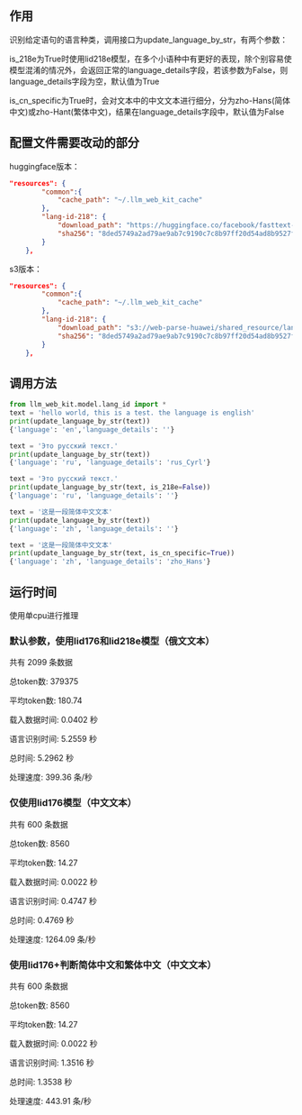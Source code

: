 ## 作用

识别给定语句的语言种类，调用接口为update_language_by_str，有两个参数：

is_218e为True时使用lid218e模型，在多个小语种中有更好的表现，除个别容易使模型混淆的情况外，会返回正常的language_details字段，若该参数为False，则language_details字段为空，默认值为True

is_cn_specific为True时，会对文本中的中文文本进行细分，分为zho-Hans(简体中文)或zho-Hant(繁体中文)，结果在language_details字段中，默认值为False

## 配置文件需要改动的部分

huggingface版本：

```json
"resources": {
        "common":{
            "cache_path": "~/.llm_web_kit_cache"
        },
        "lang-id-218": {
            "download_path": "https://huggingface.co/facebook/fasttext-language-identification/resolve/main/model.bin?download=true",
            "sha256": "8ded5749a2ad79ae9ab7c9190c7c8b97ff20d54ad8b9527ffa50107238fc7f6a"
        }
    },
```

s3版本：

```json
"resources": {
        "common":{
            "cache_path": "~/.llm_web_kit_cache"
        },
        "lang-id-218": {
            "download_path": "s3://web-parse-huawei/shared_resource/language/lid218e.bin",
            "sha256": "8ded5749a2ad79ae9ab7c9190c7c8b97ff20d54ad8b9527ffa50107238fc7f6a"
        }
    },
```

## 调用方法

```python
from llm_web_kit.model.lang_id import *
text = 'hello world, this is a test. the language is english'
print(update_language_by_str(text))
{'language': 'en','language_details': ''}

text = 'Это русский текст.'
print(update_language_by_str(text))
{'language': 'ru', 'language_details': 'rus_Cyrl'}

text = 'Это русский текст.'
print(update_language_by_str(text, is_218e=False))
{'language': 'ru', 'language_details': ''}

text = '这是一段简体中文文本'
print(update_language_by_str(text))
{'language': 'zh', 'language_details': ''}

text = '这是一段简体中文文本'
print(update_language_by_str(text, is_cn_specific=True))
{'language': 'zh', 'language_details': 'zho_Hans'}
```

## 运行时间

使用单cpu进行推理


### 默认参数，使用lid176和lid218e模型（俄文文本）

共有 2099 条数据

总token数: 379375

平均token数: 180.74

载入数据时间: 0.0402 秒

语言识别时间: 5.2559 秒

总时间: 5.2962 秒

处理速度: 399.36 条/秒

### 仅使用lid176模型（中文文本）

共有 600 条数据

总token数: 8560

平均token数: 14.27

载入数据时间: 0.0022 秒

语言识别时间: 0.4747 秒

总时间: 0.4769 秒

处理速度: 1264.09 条/秒

### 使用lid176+判断简体中文和繁体中文（中文文本）

共有 600 条数据

总token数: 8560

平均token数: 14.27

载入数据时间: 0.0022 秒

语言识别时间: 1.3516 秒

总时间: 1.3538 秒

处理速度: 443.91 条/秒